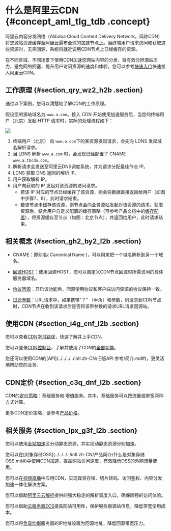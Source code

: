 # 什么是阿里云CDN {#concept_aml_tlg_tdb .concept}

阿里云内容分发网络（Alibaba Cloud Content Delivery Network，简称CDN）将您源站资源缓存至阿里云遍布全球的加速节点上。当终端用户请求访问和获取这些资源时，无需回源，系统将就近调用CDN节点上已经缓存的资源。

在不同区域、不同场景下使用CDN加速您网站内容的分发，将有效分担源站压力，避免网络拥塞，提升用户访问资源的速度和体验。您可以参考[快速入门](../../../../intl.zh-CN/快速入门/快速入门.md#)快速接入阿里云CDN。

## 工作原理 {#section_qry_wz2_h2b .section}

通过以下案例，您可以清楚地了解CDN的工作原理。

假设您的源站域名为 `www.a.com`。接入 CDN 开始使用加速服务后，当您的终端用户（北京）发起 HTTP 请求时，实际的处理流程如下：

![](http://static-aliyun-doc.oss-cn-hangzhou.aliyuncs.com/assets/img/5098/15405577154886_zh-CN.png)

1.  终端用户（北京） 向 `www.a.com`下的某资源发起请求，会先向 LDNS 发起域名解析请求。
2.  当 LDNS 解析 `www.a.com` 时，会发现已经配置了 CNAME `www.a.tbcdn.com`。
3.  解析请求会发送至阿里云DNS调度系统，并为请求分配最佳节点 IP。
4.  LDNS 获取 DNS 返回的解析 IP。
5.  用户获取解析 IP。
6.  用户向获取的 IP 发起对该资源的访问请求。
    -   若该 IP 对应的节点已经缓存了该资源，则会将数据直接返回给用户（如图中步骤7、8），此时请求结束。
    -   若该节点未缓存该资源，则节点会向业务源站发起对该资源的请求。获取资源后，结合用户自定义配置的缓存策略（可参考产品文档中的[缓存配置](../../../../intl.zh-CN/用户指南/域名管理/节点缓存设置/缓存配置.md#)），将资源缓存至节点（如图：北京节点），并返回给用户，此时请求结束。

## 相关概念 {#section_gh2_by2_l2b .section}

-   CNAME：即别名\( Canonical Name \)，可以用来把一个域名解析到另一个域名。

-   [回源HOST](../../../../intl.zh-CN/用户指南/域名管理/内容回源设置/回源HOST.md#)：使用回源HOST，您可以自定义CDN节点回源时所需访问的具体服务器域名。

-   [协议回源](../../../../intl.zh-CN/用户指南/域名管理/内容回源设置/协议跟随回源.md#)：开启该功能后，回源使用协议和客户端访问资源的协议保持一致。

-   [过滤参数](../../../../intl.zh-CN/用户指南/域名管理/性能优化设置/过滤参数.md#)：URL请求中，如果携带“？” （半角）和参数，则请求到CDN节点时，CDN节点在收到该请求后是否将该带参数的请求URL请求回源站。


## 使用CDN {#section_i4g_cnf_l2b .section}

您可以查看[CDN学习路径](https://www.alibabacloud.com/zh/getting-started/learningpath/cdn)，快速了解并上手CDN。

您可以登录[CDN控制台](../../../../intl.zh-CN/用户指南/新控制台说明.md#)，了解并使用了CDN的[全部功能](../../../../intl.zh-CN/用户指南/CDN功能列表.md#)。

您还可以使用CDN的[API](../../../../intl.zh-CN/旧版API 参考/简介.md#)，更灵活地帮助您的业务。

## CDN定价 {#section_c3q_dnf_l2b .section}

CDN的[定价策略](https://www.aliyun.com/price/product?spm=a2c4g.11186623.2.23.3c095cd5jsmLKS#/cdn/detail)：基础服务和 增值服务。其中，基础服务可以按流量或带宽两种方式计算。

更多CDN定价策略，请参考[产品价格](https://www.alibabacloud.com/zh/product/cdn/pricing)。

## 相关服务 {#section_lpx_g3f_l2b .section}

您可以使用[全站加速](https://www.alibabacloud.com/help/zh/product/64812.htm)区分动静态资源，并实现动静态资源分别加速。

您可以在[对象存储OSS](../../../../intl.zh-CN/产品简介/什么是对象存储 OSS.md#)中使用CDN加速，提高网站访问速度，有效降低OSS的外网流量费用。

您可以在[视频直播](https://www.alibabacloud.com/help/zh/product/29949.htm)中应用CDN，实现媒资存储、切片转码、访问鉴权、内容分发加速一体化解决方案。

您可以借助[阿里云云解析](https://www.alibabacloud.com/help/zh/product/34269.htm)提供的强大稳定的解析调度入口，确保顺畅的访问体验。

您可以借助[云服务器ECS](../../../../intl.zh-CN/产品简介/什么是云服务器ECS.md#)提高网站可用性，保护服务器源站信息，降低带宽使用成本。

您可以将[负载均衡](../../../../intl.zh-CN/产品简介/85974什么是负载均衡.md#)服务器的IP地址设置为回源地址，降低回源带宽压力。


